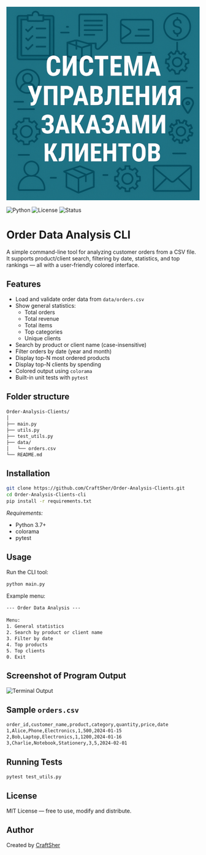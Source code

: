 ![Project Banner](data/banner.png)

![Python](https://img.shields.io/badge/python-3.7%2B-blue)
![License](https://img.shields.io/badge/license-MIT-green)
![Status](https://img.shields.io/badge/status-Active-brightgreen)

# Order Data Analysis CLI

A simple command-line tool for analyzing customer orders from a CSV file. It supports product/client search, filtering by date, statistics, and top rankings — all with a user-friendly colored interface.

## Features

- Load and validate order data from `data/orders.csv`
- Show general statistics:
  - Total orders
  - Total revenue
  - Total items
  - Top categories
  - Unique clients
- Search by product or client name (case-insensitive)
- Filter orders by date (year and month)
- Display top-N most ordered products
- Display top-N clients by spending
- Colored output using `colorama`
- Built-in unit tests with `pytest`

## Folder structure

```
Order-Analysis-Clients/
│
├── main.py
├── utils.py
├── test_utils.py
├── data/
│   └── orders.csv
└── README.md
```

## Installation

```bash
git clone https://github.com/CraftSher/Order-Analysis-Clients.git
cd Order-Analysis-Clients-cli
pip install -r requirements.txt
```

*Requirements:*
- Python 3.7+
- colorama
- pytest


## Usage

Run the CLI tool:

```bash
python main.py
```

Example menu:

```
--- Order Data Analysis ---

Menu:
1. General statistics
2. Search by product or client name
3. Filter by date
4. Top products
5. Top clients
0. Exit
```

## Screenshot of Program Output

![Terminal Output](data/output_terminal.png)

## Sample `orders.csv`

```csv
order_id,customer_name,product,category,quantity,price,date
1,Alice,Phone,Electronics,1,500,2024-01-15
2,Bob,Laptop,Electronics,1,1200,2024-01-16
3,Charlie,Notebook,Stationery,3,5,2024-02-01
```

## Running Tests

```bash
pytest test_utils.py
```

## License

MIT License — free to use, modify and distribute.

## Author

Created by [CraftSher](https://github.com/CraftSher)